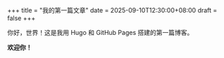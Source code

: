 +++
title = "我的第一篇文章"
date = 2025-09-10T12:30:00+08:00
draft = false
+++

你好，世界！这是我用 Hugo 和 GitHub Pages 搭建的第一篇博客。

**欢迎你！**
